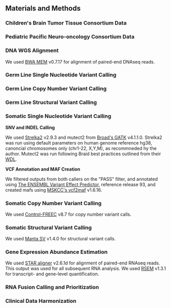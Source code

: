 ## Materials and Methods

### Children's Brain Tumor Tissue Consortium Data

### Pediatric Pacific Neuro-oncology Consortium Data

### DNA WGS Alignment

We used [BWA MEM](https://arxiv.org/abs/1303.3997) v0.7.17 for alignment of paired-end DNAseq reads.

### Germ Line Single Nucleotide Variant Calling

### Germ Line Copy Number Variant Calling

### Germ Line Structural Variant Calling

### Somatic Single Nucleotide Variant Calling
**SNV and INDEL Calling**

We used [Strelka2](doi:10.1038/s41592-018-0051-x) v2.9.3 and mutect2 from [Broad's GATK](https://software.broadinstitute.org/gatk/) v4.1.1.0. Strelka2 was run using default parameters on human genome reference hg38, canoncial chromosomes only (chr1-22, X,Y,M), as recommneded hy the author.  Mutect2 was run following Braid best practices outlined from their [WDL](https://github.com/broadinstitute/gatk/blob/4.1.1.0/scripts/mutect2_wdl/mutect2.wdl).  

**VCF Annotation and MAF Creation**

We filtered outputs from both callers on the "PASS" filter, and annotated using [The ENSEMBL Variant Effect Predictor](doi:10.1186/s13059-016-0974-4), reference release 93, and created mafs using [MSKCC's vcf2maf](https://github.com/mskcc/vcf2maf) v1.6.16.

### Somatic Copy Number Variant Calling

We used [Control-FREEC](https://doi.org/10.1093/bioinformatics/btr670) v8.7 for copy number variant calls.

### Somatic Structural Variant Calling

We used [Manta SV](doi:10.1093/bioinformatics/btv710) v1.4.0 for structural variant calls.

### Gene Expression Abundance Estimation
We used [STAR aligner](doi:10.1093/bioinformatics/bts635) v2.6.1d for alignment of paired-end RNAseq reads. This output was used for all subsequent RNA analysis. We used [RSEM](https://github.com/deweylab/RSEM) v1.3.1 for transcript- and gene-level quantification.

### RNA Fusion Calling and Prioritization

### Clinical Data Harmonization
